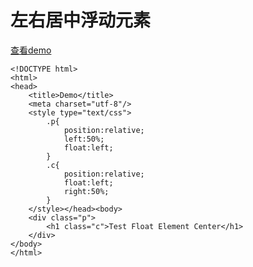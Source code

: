 # 左右居中浮动元素 #

[查看demo](http://zhongshan1993.github.io/myDemo/singlePage/floatElementCenter.html)

	<!DOCTYPE html>
	<html>
	<head>
	    <title>Demo</title>
	    <meta charset="utf-8"/>
	    <style type="text/css">
	        .p{
	            position:relative;
	            left:50%;
	            float:left;
	        }
	        .c{
	            position:relative;
	            float:left;
	            right:50%;
	        }
	    </style></head><body>
	    <div class="p">
	        <h1 class="c">Test Float Element Center</h1>
	    </div>
	</body>
	</html>